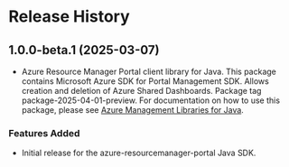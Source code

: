 # Release History

## 1.0.0-beta.1 (2025-03-07)

- Azure Resource Manager Portal client library for Java. This package contains Microsoft Azure SDK for Portal Management SDK. Allows creation and deletion of Azure Shared Dashboards. Package tag package-2025-04-01-preview. For documentation on how to use this package, please see [Azure Management Libraries for Java](https://aka.ms/azsdk/java/mgmt).
### Features Added

- Initial release for the azure-resourcemanager-portal Java SDK.
